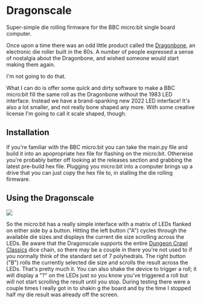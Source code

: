 # Dragonscale
Super-simple die rolling firmware for the BBC micro:bit single board computer.

Once upon a time there was an odd little product called the [Dragonbone](https://rpggeek.com/rpgitem/71769/dragonbone-electronic-dice), an electronic die roller built in the 80s. A number of people expressed a sense of nostalgia about the Dragonbone, and wished someone would start making them again.

I'm not going to do that.

What I can do is offer some quick and dirty software to make a BBC micro:bit fill the same roll as the Dragonbone without the 1983 LED interface. Instead we have a brand-spanking new 2022 LED interface! It's also a lot smaller, and not really bone shaped any more. With some creative license I'm going to call it scale shaped, though.

## Installation
If you're familiar with the BBC micro:bit you can take the main.py file and build it into an apopropriate hex file for flashing on the micro:bit. Otherwise you're probably better off looking at the releases section and grabbing the latest pre-build hex file. Plugging you micro:bit into a computer brings up a drive that you can just copy the hex file to, in stalling the die rolling firmware.

## Using the Dragonscale
![](https://cdn.sanity.io/images/ajwvhvgo/production/4cfb4a0c22aa25164ba6f5f9cb4ae2d53cbf35ba-2577x1068.png)

So the micro:bit has a really simple interface with a matrix of LEDs flanked on either side by a button. Hitting the left button ("A") cycles through the available die sizes and displays the current die size scrolling across the LEDs. Be aware that the Dragonscale supports the entire [Dungeon Crawl Classics](https://goodman-games.com/dungeon-crawl-classics-rpg/) dice chain, so there may be a couple in there you're not used to if you normally think of the standard set of 7 polyhedrals. The right button ("B") rolls the currently selected die size and scrolls the result across the LEDs. That's pretty much it. You can also shake the device to trigger a roll; it will display a "?" on the LEDs just so you know you've triggered a roll but will not start scrolling the result until you stop. During testing there were a couple times I really got in to shakin g the board and by the time I stopped half my die result was already off the screen.